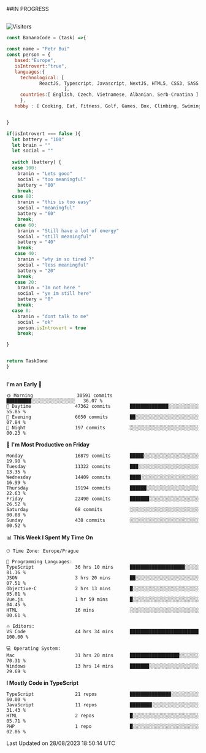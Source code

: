 ##IN PROGRESS
##
![Visitors](https://komarev.com/ghpvc/?username=petrbui&style=for-the-badge&label=Visitors+👀)
```Javascript
const BananaCode = (task) =>{

const name = "Petr Bui"
const person = {
   based:"Europe",
   isIntrovert:"true",
   languages:{
     technological: [ 
            ReactJS, Typescript, Javascript, NextJS, HTML5, CSS3, SASS, Redux, Node, Storybook, Styled-Component
                     ],
     countries:[ English, Czech, Vietnamese, Albanian, Serb-Croatina ]
     },
   hobby : [ Cooking, Eat, Fitness, Golf, Games, Box, Climbing, Swiming],


}

if(isIntrovert === false ){
  let battery = "100"
  let brain = ""
  let social = ""
  
  switch (battery) {
  case 100:
    branin = "Lets gooo"
    social = "too meaningful"
    battery = "80"
    break;
  case 80:
    branin = "this is too easy"
    social = "meaningful"
    battery = "60"
    break;
   case 60:
    branin = "Still have a lot of energy"
    social = "still meaningful"
    battery = "40"
    break;
   case 40:
    branin = "why im so tired ?"
    social = "less meaningful"
    battery = "20"
    break;
   case 20:
    branin = "Im not here "
    social = "ye im still here"
    battery = "0"
    break;
  case 0:
    branin = "dont talk to me"
    social = "ok"
    person.isIntrovert = true
    break;

}


return TaskDone
}
```



##
<!--
[![My GitHub stats](https://github-readme-stats.vercel.app/api?username=petrbui&theme=github_dark)](https://github.com/anuraghazra/github-readme-stats)

[![My wakatime stats](https://github-readme-stats.vercel.app/api/wakatime?username=petrbui&theme=github_dark)](https://github.com/anuraghazra/github-readme-stats)
-->
<!--START_SECTION:waka-->
**I'm an Early 🐤** 

```text
🌞 Morning                30591 commits       █████████░░░░░░░░░░░░░░░░   36.07 % 
🌆 Daytime                47362 commits       ██████████████░░░░░░░░░░░   55.85 % 
🌃 Evening                6650 commits        ██░░░░░░░░░░░░░░░░░░░░░░░   07.84 % 
🌙 Night                  197 commits         ░░░░░░░░░░░░░░░░░░░░░░░░░   00.23 % 
```
📅 **I'm Most Productive on Friday** 

```text
Monday                   16879 commits       █████░░░░░░░░░░░░░░░░░░░░   19.90 % 
Tuesday                  11322 commits       ███░░░░░░░░░░░░░░░░░░░░░░   13.35 % 
Wednesday                14409 commits       ████░░░░░░░░░░░░░░░░░░░░░   16.99 % 
Thursday                 19194 commits       ██████░░░░░░░░░░░░░░░░░░░   22.63 % 
Friday                   22490 commits       ███████░░░░░░░░░░░░░░░░░░   26.52 % 
Saturday                 68 commits          ░░░░░░░░░░░░░░░░░░░░░░░░░   00.08 % 
Sunday                   438 commits         ░░░░░░░░░░░░░░░░░░░░░░░░░   00.52 % 
```


📊 **This Week I Spent My Time On** 

```text
🕑︎ Time Zone: Europe/Prague

💬 Programming Languages: 
TypeScript               36 hrs 10 mins      ████████████████████░░░░░   81.16 % 
JSON                     3 hrs 20 mins       ██░░░░░░░░░░░░░░░░░░░░░░░   07.51 % 
Objective-C              2 hrs 13 mins       █░░░░░░░░░░░░░░░░░░░░░░░░   05.01 % 
Vue.js                   1 hr 59 mins        █░░░░░░░░░░░░░░░░░░░░░░░░   04.45 % 
HTML                     16 mins             ░░░░░░░░░░░░░░░░░░░░░░░░░   00.61 % 

🔥 Editors: 
VS Code                  44 hrs 34 mins      █████████████████████████   100.00 % 

💻 Operating System: 
Mac                      31 hrs 20 mins      ██████████████████░░░░░░░   70.31 % 
Windows                  13 hrs 14 mins      ███████░░░░░░░░░░░░░░░░░░   29.69 % 
```

**I Mostly Code in TypeScript** 

```text
TypeScript               21 repos            ███████████████░░░░░░░░░░   60.00 % 
JavaScript               11 repos            ████████░░░░░░░░░░░░░░░░░   31.43 % 
HTML                     2 repos             █░░░░░░░░░░░░░░░░░░░░░░░░   05.71 % 
PHP                      1 repo              █░░░░░░░░░░░░░░░░░░░░░░░░   02.86 % 
```




 Last Updated on 28/08/2023 18:50:14 UTC
<!--END_SECTION:waka-->
